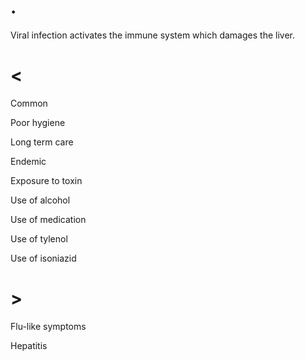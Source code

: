 # .

Viral infection activates the immune system which damages the liver.

# <

Common

Poor hygiene

Long term care

Endemic

Exposure to toxin

Use of alcohol

Use of medication

Use of tylenol

Use of isoniazid

# >

Flu-like symptoms

Hepatitis
